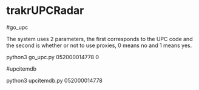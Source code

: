 # trakrUPCRadar

#go_upc

The system uses 2 parameters, the first corresponds to the UPC code and the second is whether or not to use proxies, 0 means no and 1 means yes.

python3 go_upc.py 052000014778 0

#upcitemdb

python3 upcitemdb.py 052000014778

#